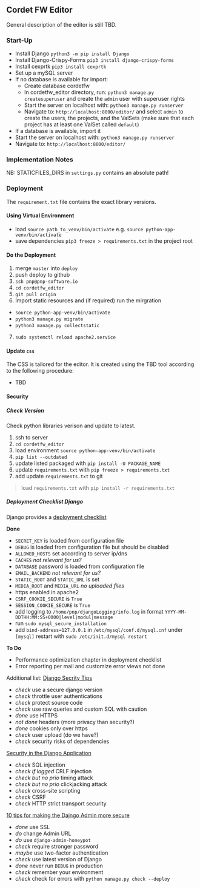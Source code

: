 ## Cordet FW Editor

General description of the editor is still TBD.

### Start-Up
- Install Django `python3 -m pip install Django`
- Install Django-Crispy-Forms `pip3 install django-crispy-forms`
- Install cexprtk `pip3 install cexprtk`
- Set up a mySQL server
- If no database is available for import:
  - Create database cordetfw
  - In cordetfw_editor directory, run: `python3 manage.py createsuperuser` and create the `admin` user with superuser rights
  - Start the server on localhost with: `python3 manage.py runserver`
  - Navigate to: `http://localhost:8000/editor/` and select `admin` to create the users, the projects, and the ValSets 
    (make sure that each project has at least one ValSet called `default`)
- If a database is available, import it 
- Start the server on localhost with: `python3 manage.py runserver`
- Navigate to: `http://localhost:8000/editor/`

### Implementation Notes
NB: STATICFILES_DIRS in `settings.py` contains an absolute path!

### Deployment
The `requirement.txt` file contains the exact library versions.

#### Using Virtual Environment
- load `source path_to_venv/bin/activate` e.g. `source python-app-venv/bin/activate`
- save dependencies `pip3 freeze > requirements.txt` in the project root

#### Do the Deployment
1. merge `master` into `deploy`
2. push deploy to github
3. `ssh pnp@pnp-software.io`
4. `cd cordetfw_editor`
5. `git pull origin`
6. Import static resources and (if required) run the mirgration
  - `source python-app-venv/bin/activate`
  - `python3 manage.py migrate`
  - `python3 manage.py collectstatic`
7. `sudo systemctl reload apache2.service`

#### Update `css`
The CSS is tailored for the editor. It is created using the TBD tool according to the following procedure:
- TBD

#### Security

##### Check Version
Check python libraries verison and update to latest.

1. ssh to server
2. `cd cordetfw_editor`
3. load environment `source python-app-venv/bin/activate`
4. `pip list --outdated`
5. update listed packaged with `pip install -U PACKAGE_NAME`
6. update `requirements.txt` with `pip freeze > requirements.txt`
7. add update `requirements.txt` to git

> load `requirements.txt` with `pip install -r requirements.txt`

##### Deployment Checklist Django
Django provides a [deployment checklist](https://docs.djangoproject.com/en/3.0/howto/deployment/checklist/)

**Done**
* `SECRET_KEY` is loaded from configuration file
* `DEBUG` is loaded from configuration file but should be disabled
* `ALLOWED_HOSTS` set according to server ip/dns
* `CACHES` *not relevant for us?*
* `DATABASE` password is loaded from configuration file
* `EMAIL_BACKEND` *not relevant for us?*
* `STATIC_ROOT` and `STATIC_URL` is set
* `MEDIA_ROOT` and `MEDIA_URL` *no uploaded files*
* https enabled in apache2
* `CSRF_COOKIE_SECURE` is `True`
* `SESSION_COOKIE_SECURE` is `True`
* add logging to `/home/pnp/djangoLogging/info.log` in format
  `YYYY-MM-DDTHH:MM:SS+0000|level|modul|message`
* run `sudo mysql_secure_installation`
* add `bind-address=127.0.0.1` in `/etc/mysql/conf.d/mysql.cnf` under `[mysql]`
  restart with `sudo /etc/init.d/mysql restart`

**To Do**
* Performance optimization chapter in deployment checklist
* Error reporting per mail and customize error views not done


Additional list: [Django Secrity Tips](https://snyk.io/blog/django-security-tips/)
* *check* use a secure django version
* *check* throttle user authentications
* *check* protect source code
* *check* use raw queries and custom SQL with caution
* *done* use HTTPS
* *not done* headers (more privacy than security?)
* *done* cookies only over https
* *check* user upload (do we have?)
* *check* security risks of dependencies


[Security in the Django Application](https://www.pyscoop.com/security-in-the-django-application/)
* *check* SQL injection
* *check if logged* CRLF injection
* *check but no prio* timing attack
* *check but no prio* clickjacking attack
* *check* cross-site scripting
* *check* CSRF
* *check* HTTP strict transport security


[10 tips for making the Dajngo Admin more secure](https://opensource.com/article/18/1/10-tips-making-django-admin-more-secure)
* *done* use SSL
* *do* change Admin URL
* *do* use `django-admin-honeypot`
* *check* require stronger password
* *maybe* use two-factor authentication
* *check* use latest version of Django
* *done* never run `DEBUG` in production
* *check* remember your environment
* *check* check for errors with `python manage.py check --deploy`


